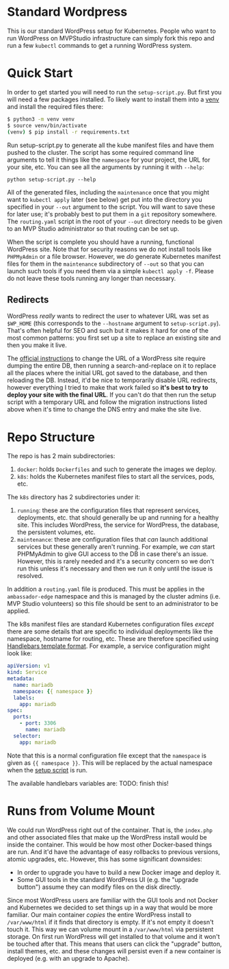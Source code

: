 # Standard Wordpress

This is our standard WordPress setup for Kubernetes. People who want to run WordPress on MVPStudio infrastructure can
simply fork this repo and run a few `kubectl` commands to get a running WordPress system.

# Quick Start

In order to get started you will need to run the `setup-script.py`. But first you will need a few packages installed. To
likely want to install them into a [venv](https://docs.python.org/3/tutorial/venv.html) and install the required files
there:

```bash
$ python3 -m venv venv
$ source venv/bin/activate
(venv) $ pip install -r requirements.txt
```

Run setup-script.py to generate all the kube manifest files and have them pushed to the cluster. The script has some
required command line arguments to tell it things like the `namespace` for your project, the URL for your site, etc. You
can see all the arguments by running it with `--help`:

```
python setup-script.py --help
```

All of the generated files, including the `maintenance` once that you might want to `kubectl apply` later (see below)
get put into the directory you specified in your `--out` argument to the script. You will want to save these for later
use; it's probably best to put them in a `git` repository somewhere. The `routing.yaml` script in the root of your
`--out` directory needs to be given to an MVP Studio administrator so that routing can be set up.

When the script is complete you should have a running, functional WordPress site. Note that for security reasons we do
not install tools like `PHPMyAdmin` or a file browser. However, we _do_ generate Kubernetes manifest files for them in
the `maintenance` subdirectory of `--out` so that you can launch such tools if you need them via a simple `kubectl apply
-f`. Please do not leave these tools running any longer than necessary.

## Redirects

WordPress _really_ wants to redirect the user to whatever URL was set as `$WP_HOME` (this corresponds to the
`--hostname` argument to `setup-script.py`). That's often helpful for SEO and such but it makes it hard for one of the
most common patterns: you first set up a site to replace an existing site and then you make it live.

The [official instructions](https://wordpress.org/support/article/moving-wordpress/) to change the URL of a WordPress
site require dumping the entire DB, then running a search-and-replace on it to replace all the places where the initial
URL got saved to the database, and then reloading the DB. Instead, it'd be nice to temporarily disable URL redirects,
however everything I tried to make that work failed so **it's best to try to deploy your site with the final URL**. If
you can't do that then run the setup script with a temporary URL and follow the migration instructions listed above when
it's time to change the DNS entry and make the site live.

# Repo Structure

The repo is has 2 main subdirectories:

1. `docker`: holds `Dockerfiles` and such to generate the images we deploy.
2. `k8s`: holds the Kubernetes manifest files to start all the services, pods, etc.

The `k8s` directory has 2 subdirectories under it:

1. `running`: these are the configuration files that represent services, deployments, etc. that should generally be up
   and running for a healthy site. This includes WordPress, the service for WordPress, the database, the persistent
   volumes, etc.
2. `maintenance`: these are configuration files that _can_ launch additional services but these generally aren't
   running. For example, we _can_ start PHPMyAdmin to give GUI access to the DB in case there's an issue. However, this
   is rarely needed and it's a security concern so we don't run this unless it's necessary and then we run it only until
   the issue is resolved.

In addition a `routing.yaml` file is produced. This must be applies in the `ambassador-edge` namespace and this is
managed by the cluster admins (i.e. MVP Studio volunteers) so this file should be sent to an administrator to be
applied.

The k8s manifest files are standard Kubernetes configuration files _except_ there are some details that are specific
to individual deployments like the namespace, hostname for routing, etc. These are therefore specified using [Handlebars
template format](https://handlebarsjs.com/). For example, a service configuration might look like:

```yaml
apiVersion: v1
kind: Service
metadata:
  name: mariadb
  namespace: {{ namespace }}
  labels:
    app: mariadb
spec:
  ports:
    - port: 3306
      name: mariadb
  selector:
    app: mariadb
```

Note that this is a normal configuration file except that the `namespace` is given as `{{ namespace }}`. This will be
replaced by the actual namespace when the [setup script](#setup-script.py) is run.

The available handlebars variables are:
TODO: finish this!

# Runs from Volume Mount

We could run WordPress right out of the container. That is, the `index.php` and other associated files that make up the
WordPress install would be inside the container. This would be how most other Docker-based things are run. And it'd have
the advantage of easy rollbacks to previous versions, atomic upgrades, etc. However, this has some significant
downsides:

* In order to upgrade you have to build a new Docker image and deploy it.
* Some GUI tools in the standard WordPress UI (e.g. the "upgrade button") assume they can modify files on the disk
  directly.

Since most WordPress users are familiar with the GUI tools and not Docker and Kubernetes we decided to set things up in
a way that would be more familiar. Our main container _copies_ the entire WordPress install to `/var/www/html` if it
finds that directory is empty. If it's not empty it doesn't touch it. This way we can volume mount in a `/var/www/html`
via persistent storage. On first run WordPress will get installed to that volume and it won't be touched after that.
This means that users can click the "upgrade" button, install themes, etc. and these changes will persist even if a new
container is deployed (e.g. with an upgrade to Apache).
